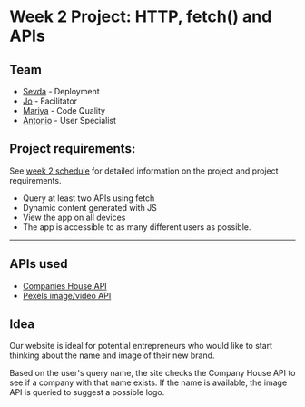 # Week 2 Project: HTTP, fetch() and APIs

## Team
- [Sevda](https://github.com/sevdas) - Deployment
- [Jo](https://github.com/jamdelion) - Facilitator
- [Mariya](https://github.com/MariyaPeychinova) - Code Quality
- [Antonio](https://github.com/designaky) - User Specialist


## Project requirements:

See [week 2 schedule](https://learn.foundersandcoders.com/course/syllabus/http/project/) for detailed information on the project and project requirements.

- Query at least two APIs using fetch
- Dynamic content generated with JS
- View the app on all devices
- The app is accessible to as many different users as possible.

---

## APIs used

- [Companies House API](https://www.api.gov.uk/ch/companies-house/#companies-house)
- [Pexels image/video API](https://www.pexels.com/api/documentation/)

## Idea 

Our website is ideal for potential entrepreneurs who would like to start thinking about the name and image of their new brand. 

Based on the user's query name, the site checks the Company House API to see if a company with that name exists. If the name is available, the image API is queried to suggest a possible logo. 


